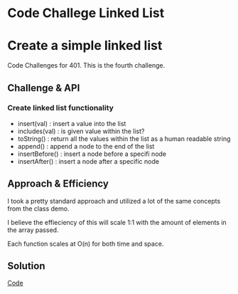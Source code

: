 # Code Challege Linked List

# Create a simple linked list

Code Challenges for 401. This is the fourth challenge.

## Challenge & API

### Create linked list functionality 
- insert(val) : insert a value into the list
- includes(val) : is given value within the list?
- toString() : return all the values within the list as a human readable string
- append() : append a node to the end of the list
- insertBefore() : insert a node before a specifi node 
- insertAfter() : insert a node after a specific node

## Approach & Efficiency

I took a pretty standard approach and utilized a lot of the same concepts from the class demo.

I believe the effieciency of this will scale 1:1 with the amount of elements in the array passed. 

Each function scales at O(n) for both time and space.

## Solution

[Code](./linkedList.js)